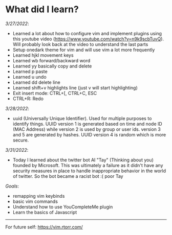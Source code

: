 # What did I learn?

*3/27/2022*:
- Learned a lot about how to configure vim and implement plugins using this youtube video (https://www.youtube.com/watch?v=n9k9scbTuvQ). Will probably look back at the video to understand the last parts
- Setup onedark theme for vim and will use vim a lot more frequently
- Learned hjkl movement keys
- Learned wb forward/backward word
- Learned yy basically copy and delete
- Learned p paste
- Learned u undo
- Learned dd delete line
- Learned shift+v highlights line (just v will start highlighting)
- Exit insert mode: CTRL+[, CTRL+C, ESC
- CTRL+R: Redo

*3/28/2022*:
- uuid (Universally Unique Identifier). Used for multiple purposes to identify things. UUID version 1 is generated based on time and node ID (MAC Address) while version 2 is used by group or user ids. version 3 and 5 are generated by hashes. UUID version 4 is random which is more secure.

*3/31/2022*:
- Today I learned about the twitter bot AI "Tay" (Thinking about you) founded by Microsoft. This was ultimately a failure as it didn't have any security measures in place to handle inappropriate behavior in the world of twitter. So the bot became a racist bot :( poor Tay



*Goals*:
- remapping vim keybinds
- basic vim commands
- Understand how to use YouCompleteMe plugin
- Learn the basics of Javascript

---
For future self: https://vim.rtorr.com/
